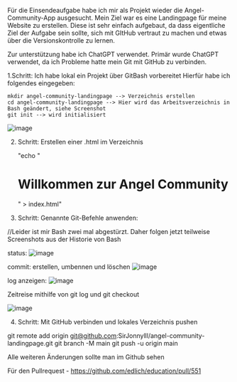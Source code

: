 Für die Einsendeaufgabe habe ich mir als Projekt wieder die Angel-Community-App ausgesucht.
Mein Ziel war es eine Landingpage für meine Website zu erstellen. Diese ist sehr einfach aufgebaut, da dass eigentliche Ziel der Aufgabe sein sollte, sich mit GItHub vertraut zu machen und etwas über die Versionskontrolle zu lernen.

Zur unterstützung habe ich ChatGPT verwendet. Primär wurde ChatGPT verwendet, da ich Probleme hatte mein Git mit GitHub zu verbinden. 

1.Schritt: Ich habe lokal ein Projekt über GitBash vorbereitet
  Hierfür habe ich folgendes eingegeben:
  
    mkdir angel-community-landingpage --> Verzeichnis erstellen
    cd angel-community-landingpage --> Hier wird das Arbeitsverzeichnis in Bash geändert, siehe Screenshot
    git init --> wird initialisiert

![image](https://github.com/user-attachments/assets/0e31591a-a475-43c0-ac47-3e37087bcc44)

2. Schritt: Erstellen einer .html im Verzeichnis

    "echo "<h1>Willkommen zur Angel Community</h1>" > index.html"

3. Schritt: Genannte Git-Befehle anwenden:

//Leider ist mir Bash zwei mal abgestürzt. Daher folgen jetzt teilweise Screenshots aus der Historie von Bash

status:
![image](https://github.com/user-attachments/assets/f01939cb-cdfe-459c-be7d-ce69c1984427)

commit: erstellen, umbennen und löschen
![image](https://github.com/user-attachments/assets/93c0c0d3-de05-4d76-b197-ff000b2ee764)

log anzeigen:
![image](https://github.com/user-attachments/assets/d8500c1e-10bb-4549-903a-2746616516a9)

Zeitreise mithilfe von git log und git checkout 

![image](https://github.com/user-attachments/assets/9c7ddd09-7284-45e8-93bd-0f3b3910cc23)


4. Schritt: Mit GitHub verbinden und lokales Verzeichnis pushen

git remote add origin git@github.com:SirJonnylll/angel-community-landingpage.git
git branch -M main
git push -u origin main


Alle weiteren Änderungen sollte man im Github sehen

Für den Pullrequest - https://github.com/edlich/education/pull/551


